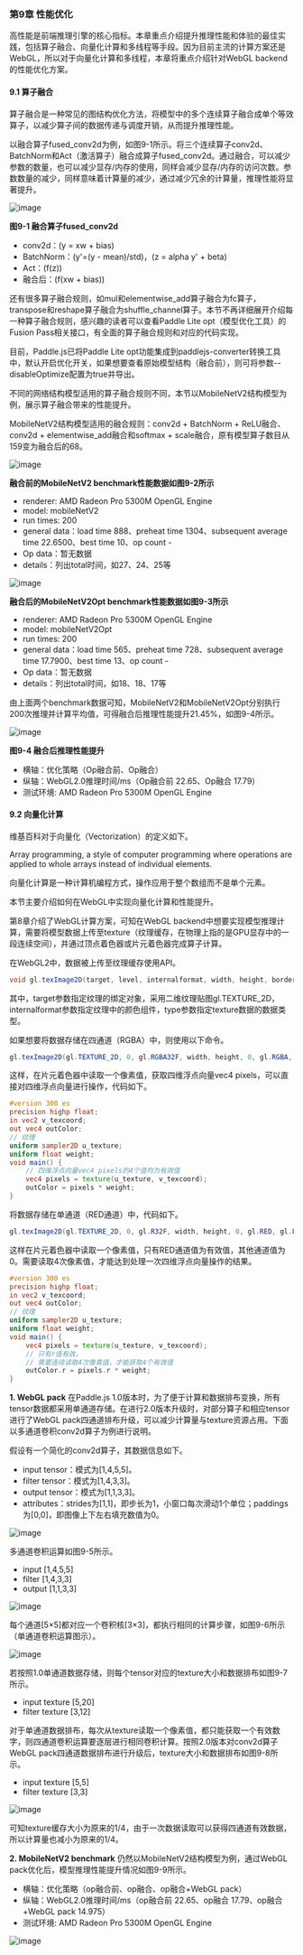### 第9章 性能优化
高性能是前端推理引擎的核心指标。本章重点介绍提升推理性能和体验的最佳实践，包括算子融合、向量化计算和多线程等手段。因为目前主流的计算方案还是WebGL，所以对于向量化计算和多线程，本章将重点介绍针对WebGL backend的性能优化方案。

#### 9.1 算子融合
算子融合是一种常见的图结构优化方法，将模型中的多个连续算子融合成单个等效算子，以减少算子间的数据传递与调度开销，从而提升推理性能。

以融合算子fused_conv2d为例，如图9-1所示。将三个连续算子conv2d、BatchNorm和Act（激活算子）融合成算子fused_conv2d。通过融合，可以减少参数的数量，也可以减少显存/内存的使用，同样会减少显存/内存的访问次数。参数数量的减少，同样意味着计算量的减少，通过减少冗余的计算量，推理性能将显著提升。

![image](https://github.com/user-attachments/assets/e7692ca9-c5ad-42be-b434-4256af8819ff)


**图9-1 融合算子fused_conv2d**
 - conv2d：\(y = xw + bias\)
 - BatchNorm：\(y'=(y - mean)/std\)，\(z = alpha y' + beta\)
 - Act：\(f(z)\)
 - 融合后：\(f(xw + bias)\)

还有很多算子融合规则，如mul和elementwise_add算子融合为fc算子，transpose和reshape算子融合为shuffle_channel算子。本节不再详细展开介绍每一种算子融合规则，感兴趣的读者可以查看Paddle Lite opt（模型优化工具）的Fusion Pass相关接口，有全面的算子融合规则和对应的代码实现。

目前，Paddle.js已将Paddle Lite opt功能集成到paddlejs-converter转换工具中，默认开启优化开关，如果想要查看原始模型结构（融合前），则可将参数--disableOptimize配置为true并导出。

不同的网络结构模型适用的算子融合规则不同，本节以MobileNetV2结构模型为例，展示算子融合带来的性能提升。

MobileNetV2结构模型适用的融合规则：conv2d + BatchNorm + ReLU融合、conv2d + elementwise_add融合和softmax + scale融合，原有模型算子数目从159变为融合后的68。

![image](https://github.com/user-attachments/assets/2b043a94-64fc-4dc4-a1e5-a6b564af7dfd)


**融合前的MobileNetV2 benchmark性能数据如图9-2所示**
 - renderer: AMD Radeon Pro 5300M OpenGL Engine
 - model: mobileNetV2
 - run times: 200
 - general data：load time 888、preheat time 1304、subsequent average time 22.6500、best time 10、op count -
 - Op data：暂无数据
 - details：列出total时间，如27、24、25等

![image](https://github.com/user-attachments/assets/cd85cd2d-9e53-4b79-a412-3fa05cfe9f06)


**融合后的MobileNetV2Opt benchmark性能数据如图9-3所示**
 - renderer: AMD Radeon Pro 5300M OpenGL Engine
 - model: mobileNetV2Opt
 - run times: 200
 - general data：load time 565、preheat time 728、subsequent average time 17.7900、best time 13、op count -
 - Op data：暂无数据
 - details：列出total时间，如18、18、17等

由上面两个benchmark数据可知，MobileNetV2和MobileNetV2Opt分别执行200次推理并计算平均值，可得融合后推理性能提升21.45%，如图9-4所示。

![image](https://github.com/user-attachments/assets/47c9e5b1-df07-485f-80c0-9d7ad0478bd6)



**图9-4 融合后推理性能提升**
 - 横轴：优化策略（Op融合前、Op融合）
 - 纵轴：WebGL2.0推理时间/ms（Op融合前 22.65、Op融合 17.79）
 - 测试环境: AMD Radeon Pro 5300M OpenGL Engine

#### 9.2 向量化计算
维基百科对于向量化（Vectorization）的定义如下。

Array programming, a style of computer programming where operations are applied to whole arrays instead of individual elements.

向量化计算是一种计算机编程方式，操作应用于整个数组而不是单个元素。

本节主要介绍如何在WebGL中实现向量化计算和性能提升。

第8章介绍了WebGL计算方案，可知在WebGL backend中想要实现模型推理计算，需要将模型数据上传至texture（纹理缓存，在物理上指的是GPU显存中的一段连续空间），并通过顶点着色器或片元着色器完成算子计算。

在WebGL2中，数据被上传至纹理缓存使用API。

```glsl
void gl.texImage2D(target, level, internalformat, width, height, border, format, type, ArrayBufferView srcData);
```
其中，target参数指定纹理的绑定对象，采用二维纹理贴图gl.TEXTURE_2D，internalformat参数指定纹理中的颜色组件，type参数指定texture数据的数据类型。

如果想要将数据存储在四通道（RGBA）中，则使用以下命令。
```glsl
gl.texImage2D(gl.TEXTURE_2D, 0, gl.RGBA32F, width, height, 0, gl.RGBA, gl.FLOAT, data);
```
这样，在片元着色器中读取一个像素值，获取四维浮点向量vec4 pixels，可以直接对四维浮点向量进行操作，代码如下。
```glsl
#version 300 es
precision highp float;
in vec2 v_texcoord;
out vec4 outColor;
// 纹理
uniform sampler2D u_texture;
uniform float weight;
void main() {
    // 四维浮点向量vec4 pixels的4个值均为有效值
    vec4 pixels = texture(u_texture, v_texcoord);
    outColor = pixels * weight;
}
```

将数据存储在单通道（RED通道）中，代码如下。
```glsl
gl.texImage2D(gl.TEXTURE_2D, 0, gl.R32F, width, height, 0, gl.RED, gl.FLOAT, data);
```
这样在片元着色器中读取一个像素值，只有RED通道值为有效值，其他通道值为0。需要读取4次像素值，才能达到处理一次四维浮点向量操作的结果。
```glsl
#version 300 es
precision highp float;
in vec2 v_texcoord;
out vec4 outColor;
// 纹理
uniform sampler2D u_texture;
uniform float weight;
void main() {
    vec4 pixels = texture(u_texture, v_texcoord);
    // 只有r值有效，
    // 需要连续读取4次像素值，才能获取4个有效值
    outColor.r = pixels.r * weight;
}
```

**1. WebGL pack**
在Paddle.js 1.0版本时，为了便于计算和数据排布变换，所有tensor数据都采用单通道存储。在进行2.0版本升级时，对部分算子和相应tensor进行了WebGL pack四通道排布升级，可以减少计算量与texture资源占用。下面以多通道卷积conv2d算子为例进行说明。

假设有一个简化的conv2d算子，其数据信息如下。
 - input tensor：模式为[1,4,5,5]。
 - filter tensor：模式为[1,4,3,3]。
 - output tensor：模式为[1,1,3,3]。
 - attributes：strides为[1,1]，即步长为1，小窗口每次滑动1个单位；paddings为[0,0]，即图像上下左右填充数值为0。

![image](https://github.com/user-attachments/assets/123c04f7-b570-43ce-8714-e023a7002fb8)



多通道卷积运算如图9-5所示。
 - input [1,4,5,5]
 - filter [1,4,3,3]
 - output [1,1,3,3]

![image](https://github.com/user-attachments/assets/8845e992-782c-4b6a-9acf-a18c3263b7cf)


每个通道[5×5]都对应一个卷积核[3×3]，都执行相同的计算步骤，如图9-6所示（单通道卷积运算图示）。

![image](https://github.com/user-attachments/assets/b4e1fe35-6ca8-4824-b7aa-d50b8eeecc44)


若按照1.0单通道数据存储，则每个tensor对应的texture大小和数据排布如图9-7所示。
 - input texture [5,20]
 - filter texture [3,12]

对于单通道数据排布，每次从texture读取一个像素值，都只能获取一个有效数字，则四通道卷积运算要逐层进行相同卷积计算。按照2.0版本对conv2d算子WebGL pack四通道数据排布进行升级后，texture大小和数据排布如图9-8所示。
 - input texture [5,5]
 - filter texture [3,3]

![image](https://github.com/user-attachments/assets/d019f59b-f1bc-4db2-8e4c-9c5e2bff29b7)


可知texture缓存大小为原来的1/4，由于一次数据读取可以获得四通道有效数据，所以计算量也减小为原来的1/4。

**2. MobileNetV2 benchmark**
仍然以MobileNetV2结构模型为例，通过WebGL pack优化后，模型推理性能提升情况如图9-9所示。
 - 横轴：优化策略（op融合前、op融合、op融合+WebGL pack）
 - 纵轴：WebGL2.0推理时间/ms（op融合前 22.65、op融合 17.79、op融合+WebGL pack 14.975）
 - 测试环境: AMD Radeon Pro 5300M OpenGL Engine

![image](https://github.com/user-attachments/assets/d4ca4584-c1eb-4791-b8fc-43b67e16fd0b)

